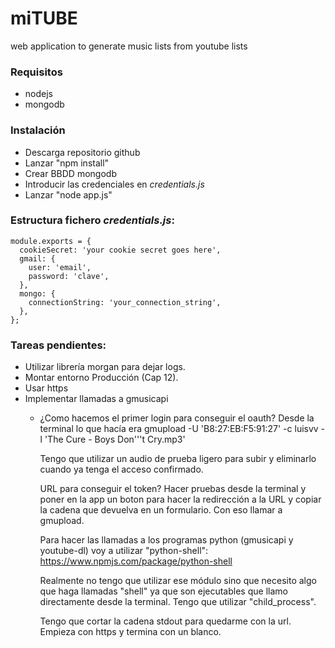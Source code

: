 # miTUBE
web application to generate music lists from youtube lists

### Requisitos

* nodejs
* mongodb


### Instalación

* Descarga repositorio github
* Lanzar "npm install"
* Crear BBDD mongodb
* Introducir las credenciales en *credentials.js*
* Lanzar "node app.js"


### Estructura fichero *credentials.js*:

```
module.exports = {
  cookieSecret: 'your cookie secret goes here',
  gmail: {
    user: 'email',
    password: 'clave',
  },
  mongo: {
    connectionString: 'your_connection_string',
  },
};
```


### Tareas pendientes:

* Utilizar librería morgan para dejar logs.
* Montar entorno Producción (Cap 12).
* Usar https
* Implementar llamadas a gmusicapi
  - ¿Como hacemos el primer login para conseguir el oauth? 
    Desde la terminal lo que hacía era 
    gmupload -U 'B8:27:EB:F5:91:27' -c luisvv -l 'The Cure - Boys Don'\''t Cry.mp3'

    Tengo que utilizar un audio de prueba ligero para subir y eliminarlo cuando ya tenga el acceso confirmado.

    URL para conseguir el token? Hacer pruebas desde la terminal y poner en la app un boton para hacer la redirección a la URL y copiar la cadena que devuelva en un formulario. Con eso llamar a gmupload.

    Para hacer las llamadas a los programas python (gmusicapi y youtube-dl) voy a utilizar "python-shell":
    https://www.npmjs.com/package/python-shell

    Realmente no tengo que utilizar ese módulo sino que necesito algo que haga llamadas "shell" ya que son ejecutables que llamo directamente desde la terminal. Tengo que utilizar "child_process".

    Tengo que cortar la cadena stdout para quedarme con la url. Empieza con https y termina con un blanco.